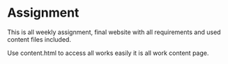# Assignment
This is all weekly assignment, final website with all requirements and used content files included.

Use content.html to access all works easily it is all work content page.
